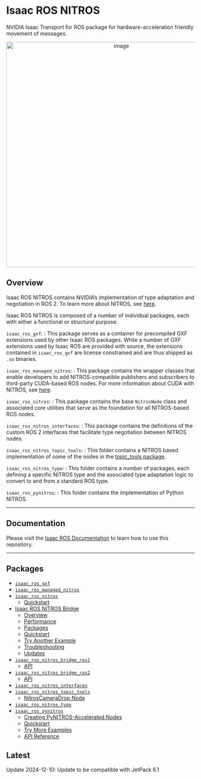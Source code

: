 # Isaac ROS NITROS

NVIDIA Isaac Transport for ROS package for hardware-acceleration friendly movement of messages.

<div align="center"><a class="reference internal image-reference" href="https://media.githubusercontent.com/media/NVIDIA-ISAAC-ROS/.github/main/resources/isaac_ros_docs/repositories_and_packages/isaac_ros_nitros/image5-1.gif/"><img alt="image" src="https://media.githubusercontent.com/media/NVIDIA-ISAAC-ROS/.github/main/resources/isaac_ros_docs/repositories_and_packages/isaac_ros_nitros/image5-1.gif/" width="600px"/></a></div>

## Overview

Isaac ROS NITROS contains NVIDIA’s implementation
of type adaptation and negotiation in ROS 2. To learn more about NITROS, see [here](https://nvidia-isaac-ros.github.io/concepts/nitros/index.html).

Isaac ROS NITROS is composed of a number of individual packages, each with either a functional or structural purpose:

`isaac_ros_gxf`:
: This package serves as a container for precompiled GXF extensions used by other Isaac ROS packages.
  While a number of GXF extensions used by Isaac ROS are provided with source, the extensions contained in `isaac_ros_gxf` are license constrained and are thus shipped as `.so` binaries.

`isaac_ros_managed_nitros`:
: This package contains the wrapper classes that enable developers to add NITROS-compatible publishers and subscribers to third-party CUDA-based ROS nodes.
  For more information about CUDA with NITROS, see [here](https://nvidia-isaac-ros.github.io/concepts/nitros/cuda_with_nitros.html).

`isaac_ros_nitros`:
: This package contains the base `NitrosNode` class and associated core utilities that serve as the foundation for all NITROS-based ROS nodes.

`isaac_ros_nitros_interfaces`:
: This package contains the definitions of the custom ROS 2 interfaces that facilitate type negotiation between NITROS nodes.

`isaac_ros_nitros_topic_tools`:
: This folder contains a NITROS based implementation of some of the nodes in the [topic_tools package](https://github.com/ros-tooling/topic_tools).

`isaac_ros_nitros_type`:
: This folder contains a number of packages, each defining a specific NITROS type and the associated type adaptation logic to convert to and from a standard ROS type.

`isaac_ros_pynitros`:
: This folder contains the implementation of Python NITROS.

---

## Documentation

Please visit the [Isaac ROS Documentation](https://nvidia-isaac-ros.github.io/repositories_and_packages/isaac_ros_nitros/index.html) to learn how to use this repository.

---

## Packages

* [`isaac_ros_gxf`](https://nvidia-isaac-ros.github.io/repositories_and_packages/isaac_ros_nitros/isaac_ros_gxf/index.html)
* [`isaac_ros_managed_nitros`](https://nvidia-isaac-ros.github.io/repositories_and_packages/isaac_ros_nitros/isaac_ros_managed_nitros/index.html)
* [`isaac_ros_nitros`](https://nvidia-isaac-ros.github.io/repositories_and_packages/isaac_ros_nitros/isaac_ros_nitros/index.html)
  * [Quickstart](https://nvidia-isaac-ros.github.io/repositories_and_packages/isaac_ros_nitros/isaac_ros_nitros/index.html#quickstart)
* [Isaac ROS NITROS Bridge](https://nvidia-isaac-ros.github.io/repositories_and_packages/isaac_ros_nitros/isaac_ros_nitros_bridge/index.html)
  * [Overview](https://nvidia-isaac-ros.github.io/repositories_and_packages/isaac_ros_nitros/isaac_ros_nitros_bridge/index.html#overview)
  * [Performance](https://nvidia-isaac-ros.github.io/repositories_and_packages/isaac_ros_nitros/isaac_ros_nitros_bridge/index.html#performance)
  * [Packages](https://nvidia-isaac-ros.github.io/repositories_and_packages/isaac_ros_nitros/isaac_ros_nitros_bridge/index.html#packages)
  * [Quickstart](https://nvidia-isaac-ros.github.io/repositories_and_packages/isaac_ros_nitros/isaac_ros_nitros_bridge/index.html#quickstart)
  * [Try Another Example](https://nvidia-isaac-ros.github.io/repositories_and_packages/isaac_ros_nitros/isaac_ros_nitros_bridge/index.html#try-another-example)
  * [Troubleshooting](https://nvidia-isaac-ros.github.io/repositories_and_packages/isaac_ros_nitros/isaac_ros_nitros_bridge/index.html#troubleshooting)
  * [Updates](https://nvidia-isaac-ros.github.io/repositories_and_packages/isaac_ros_nitros/isaac_ros_nitros_bridge/index.html#updates)
* [`isaac_ros_nitros_bridge_ros1`](https://nvidia-isaac-ros.github.io/repositories_and_packages/isaac_ros_nitros/isaac_ros_nitros_bridge/isaac_ros_nitros_bridge_ros1/index.html)
  * [API](https://nvidia-isaac-ros.github.io/repositories_and_packages/isaac_ros_nitros/isaac_ros_nitros_bridge/isaac_ros_nitros_bridge_ros1/index.html#api)
* [`isaac_ros_nitros_bridge_ros2`](https://nvidia-isaac-ros.github.io/repositories_and_packages/isaac_ros_nitros/isaac_ros_nitros_bridge/isaac_ros_nitros_bridge_ros2/index.html)
  * [API](https://nvidia-isaac-ros.github.io/repositories_and_packages/isaac_ros_nitros/isaac_ros_nitros_bridge/isaac_ros_nitros_bridge_ros2/index.html#api)
* [`isaac_ros_nitros_interfaces`](https://nvidia-isaac-ros.github.io/repositories_and_packages/isaac_ros_nitros/isaac_ros_nitros_interfaces/index.html)
* [`isaac_ros_nitros_topic_tools`](https://nvidia-isaac-ros.github.io/repositories_and_packages/isaac_ros_nitros/isaac_ros_nitros_topic_tools/index.html)
  * [NitrosCameraDrop Node](https://nvidia-isaac-ros.github.io/repositories_and_packages/isaac_ros_nitros/isaac_ros_nitros_topic_tools/index.html#nitroscameradrop-node)
* [`isaac_ros_nitros_type`](https://nvidia-isaac-ros.github.io/repositories_and_packages/isaac_ros_nitros/isaac_ros_nitros_type/index.html)
* [`isaac_ros_pynitros`](https://nvidia-isaac-ros.github.io/repositories_and_packages/isaac_ros_nitros/isaac_ros_pynitros/index.html)
  * [Creating PyNITROS-Accelerated Nodes](https://nvidia-isaac-ros.github.io/repositories_and_packages/isaac_ros_nitros/isaac_ros_pynitros/index.html#creating-pynitros-accelerated-nodes)
  * [Quickstart](https://nvidia-isaac-ros.github.io/repositories_and_packages/isaac_ros_nitros/isaac_ros_pynitros/index.html#quickstart)
  * [Try More Examples](https://nvidia-isaac-ros.github.io/repositories_and_packages/isaac_ros_nitros/isaac_ros_pynitros/index.html#try-more-examples)
  * [API Reference](https://nvidia-isaac-ros.github.io/repositories_and_packages/isaac_ros_nitros/isaac_ros_pynitros/index.html#api-reference)

## Latest

Update 2024-12-10: Update to be compatible with JetPack 6.1
